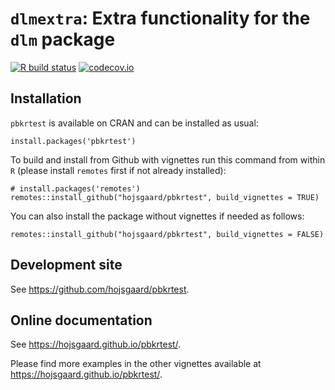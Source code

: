 
<!-- README.md is generated from README.Rmd. Please edit only README.Rmd! -->

<!-- # dlmextra -->

<!-- Extra functionality for the dlm package (for dynamic linear models) -->

# `dlmextra`: Extra functionality for the `dlm` package

<!-- badges: start -->

[![R build
status](https://github.com/hojsgaard/dlmextra/workflows/R-CMD-check/badge.svg)](https://github.com/hojsgaard/dlmextra/actions)
[![codecov.io](https://codecov.io/gh/hojsgaard/dlmextra/branch/master/graphs/badge.svg)](https://codecov.io/gh/hojsgaard/dlmextra?branch=master)
<!-- badges: end -->

## Installation

`pbkrtest` is available on CRAN and can be installed as usual:

    install.packages('pbkrtest')

To build and install from Github with vignettes run this command from
within `R` (please install `remotes` first if not already installed):

    # install.packages('remotes')
    remotes::install_github("hojsgaard/pbkrtest", build_vignettes = TRUE)

You can also install the package without vignettes if needed as follows:

    remotes::install_github("hojsgaard/pbkrtest", build_vignettes = FALSE)

<!-- ## Configuring the Python environment -->

<!-- The `caracas` package uses the [`reticulate`](https://github.com/rstudio/reticulate) package (to run Python code). Thus, if you wish to configure your Python environment, you need to 1) load `reticulate`, 2) configure the Python environment, and 3) load `caracas`. The Python environment can be configured as described [here](https://rstudio.github.io/reticulate/articles/versions.html). Again, this need to be done *before* loading `caracas`. -->

## Development site

See <https://github.com/hojsgaard/pbkrtest>.

## Online documentation

See <https://hojsgaard.github.io/pbkrtest/>.

<!-- ## Brief introduction -->

<!-- ```{r, message=FALSE} -->

<!-- library(dlmextra) -->

<!-- ``` -->

Please find more examples in the other vignettes available at
<https://hojsgaard.github.io/pbkrtest/>.
